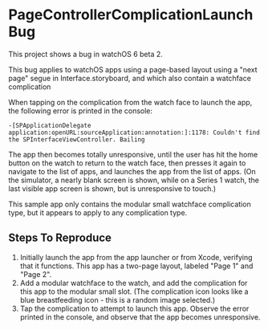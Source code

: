 # PageControllerComplicationLaunchBug

This project shows a bug in watchOS 6 beta 2.

This bug applies to watchOS apps using a page-based layout using a "next page" segue in Interface.storyboard, and which also contain a watchface complication

When tapping on the complication from the watch face to launch the app, the following error is printed in the console:

`-[SPApplicationDelegate application:openURL:sourceApplication:annotation:]:1178: Couldn't find the SPInterfaceViewController. Bailing`

The app then becomes totally unresponsive, until the user has hit the home button on the watch to return to the watch face, then presses it again to navigate to the list of apps, and launches the app from the list of apps. (On the simulator, a nearly blank screen is shown, while on a Series 1 watch, the last visible app screen is shown, but is unresponsive to touch.)

This sample app only contains the modular small watchface complication type, but it appears to apply to any complication type.  

## Steps To Reproduce

1. Initially launch the app from the app launcher or from Xcode, verifying that it functions. This app has a two-page layout, labeled "Page 1" and "Page 2".
2. Add a modular watchface to the watch, and add the complication for this app to the modular small slot. (The complication icon looks like a blue breastfeeding icon - this is a random image selected.)
3. Tap the complication to attempt to launch this app. Observe the error printed in the console, and observe that the app becomes unresponsive.

